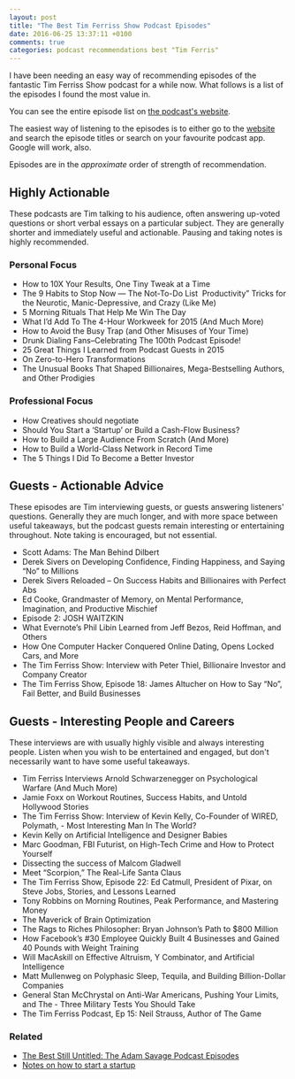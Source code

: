 ```yaml
---
layout: post
title: "The Best Tim Ferriss Show Podcast Episodes"
date: 2016-06-25 13:37:11 +0100
comments: true
categories: podcast recommendations best "Tim Ferris"
---
```

I have been needing an easy way of recommending episodes of the fantastic Tim Ferriss Show podcast for a while now. What follows is a list of the episodes I found the most value in.

<!--more-->

You can see the entire episode list on [the podcast's website](http://fourhourworkweek.com/podcast/).

The easiest way of listening to the episodes is to either go to the [website](http://fourhourworkweek.com/podcast/) and search the episode titles or search on your favourite podcast app. Google will work, also.

Episodes are in the *approximate* order of strength of recommendation.

## Highly Actionable

These podcasts are Tim talking to his audience, often answering up-voted questions or short verbal essays on a particular subject. They are generally shorter and immediately useful and actionable. Pausing and taking notes is highly recommended.

### Personal Focus

- How to 10X Your Results, One Tiny Tweak at a Time
- The 9 Habits to Stop Now — The Not-To-Do List 
Productivity” Tricks for the Neurotic, Manic-Depressive, and Crazy (Like Me) 
- 5 Morning Rituals That Help Me Win The Day
- What I’d Add To The 4-Hour Workweek for 2015 (And Much More)
- How to Avoid the Busy Trap (and Other Misuses of Your Time)
- Drunk Dialing Fans–Celebrating The 100th Podcast Episode!
- 25 Great Things I Learned from Podcast Guests in 2015
- On Zero-to-Hero Transformations
- The Unusual Books That Shaped Billionaires, Mega-Bestselling Authors, and Other Prodigies

### Professional Focus

- How Creatives should negotiate
- Should You Start a ‘Startup’ or Build a Cash-Flow Business?
- How to Build a Large Audience From Scratch (And More)
- How to Build a World-Class Network in Record Time
- The 5 Things I Did To Become a Better Investor

## Guests - Actionable Advice

These episodes are Tim interviewing guests, or guests answering listeners' questions. Generally they are much longer, and with more space between useful takeaways, but the podcast guests remain interesting or entertaining throughout. Note taking is encouraged, but not essential.

- Scott Adams: The Man Behind Dilbert
- Derek Sivers on Developing Confidence, Finding Happiness, and Saying “No” to Millions
- Derek Sivers Reloaded – On Success Habits and Billionaires with Perfect Abs
- Ed Cooke, Grandmaster of Memory, on Mental Performance, Imagination, and Productive Mischief
- Episode 2: JOSH WAITZKIN
- What Evernote’s Phil Libin Learned from Jeff Bezos, Reid Hoffman, and Others
- How One Computer Hacker Conquered Online Dating, Opens Locked Cars, and More
- The Tim Ferriss Show: Interview with Peter Thiel, Billionaire Investor and Company Creator
- The Tim Ferriss Show, Episode 18: James Altucher on How to Say “No”, Fail Better, and Build Businesses

## Guests - Interesting People and Careers

These interviews are with usually highly visible and always interesting people. Listen when you wish to be entertained and engaged, but don't necessarily want to have some useful takeaways.

- Tim Ferriss Interviews Arnold Schwarzenegger on Psychological Warfare (And Much More)
- Jamie Foxx on Workout Routines, Success Habits, and Untold Hollywood Stories
- The Tim Ferriss Show: Interview of Kevin Kelly, Co-Founder of WIRED, Polymath, - Most Interesting Man In The World?
- Kevin Kelly on Artificial Intelligence and Designer Babies
- Marc Goodman, FBI Futurist, on High-Tech Crime and How to Protect Yourself
- Dissecting the success of Malcom Gladwell
- Meet “Scorpion,” The Real-Life Santa Claus
- The Tim Ferriss Show, Episode 22: Ed Catmull, President of Pixar, on Steve Jobs, Stories, and Lessons Learned
- Tony Robbins on Morning Routines, Peak Performance, and Mastering Money
- The Maverick of Brain Optimization
- The Rags to Riches Philosopher: Bryan Johnson’s Path to $800 Million
- How Facebook’s #30 Employee Quickly Built 4 Businesses and Gained 40 Pounds with Weight Training
- Will MacAskill on Effective Altruism, Y Combinator, and Artificial Intelligence
- Matt Mullenweg on Polyphasic Sleep, Tequila, and Building Billion-Dollar Companies
- General Stan McChrystal on Anti-War Americans, Pushing Your Limits, and The - Three Military Tests You Should Take
- The Tim Ferriss Podcast, Ep 15: Neil Strauss, Author of The Game

### Related
- [The Best Still Untitled: The Adam Savage Podcast Episodes](/blog/2016/07/02/the-best-still-untitled-the-adam-savage-podcast-episodes)
- [Notes on how to start a startup](/blog/2015/02/13/how-to-start-a-startup-notes)

